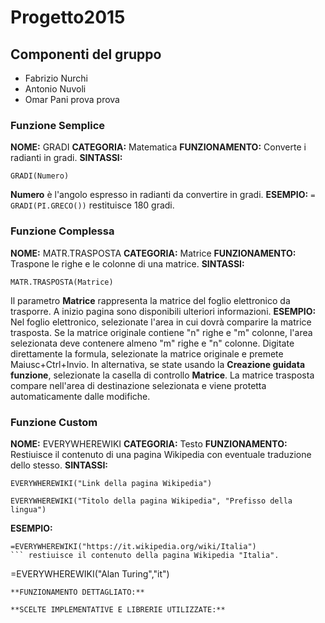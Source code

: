 # Progetto2015

## Componenti del gruppo
* Fabrizio Nurchi
* Antonio Nuvoli
* Omar Pani
prova
prova

### Funzione Semplice
**NOME:** GRADI 
**CATEGORIA:** Matematica 
**FUNZIONAMENTO:** Converte i radianti in gradi. 
**SINTASSI:**
```
GRADI(Numero)
```
**Numero** è l'angolo espresso in radianti da convertire in gradi.
**ESEMPIO:**
```= GRADI(PI.GRECO())``` restituisce 180 gradi.

### Funzione Complessa
**NOME:** MATR.TRASPOSTA
**CATEGORIA:** Matrice
**FUNZIONAMENTO:** Traspone le righe e le colonne di una matrice.
**SINTASSI:** 
```
MATR.TRASPOSTA(Matrice)
```
Il parametro **Matrice** rappresenta la matrice del foglio elettronico da trasporre.
A inizio pagina sono disponibili ulteriori informazioni.
**ESEMPIO:**
Nel foglio elettronico, selezionate l'area in cui dovrà comparire la matrice trasposta. Se la matrice originale contiene "n" righe e "m" colonne, l'area selezionata deve contenere almeno "m" righe e "n" colonne. Digitate direttamente la formula, selezionate la matrice originale e premete Maiusc+Ctrl+Invio. In alternativa, se state usando la **Creazione guidata funzione**, selezionate la casella di controllo **Matrice**. La matrice trasposta compare nell'area di destinazione selezionata e viene protetta automaticamente dalle modifiche.

### Funzione Custom
**NOME:** EVERYWHEREWIKI
**CATEGORIA:** Testo
**FUNZIONAMENTO:** Restiuisce il contenuto di una pagina Wikipedia con eventuale traduzione dello stesso.
**SINTASSI:** 
```
EVERYWHEREWIKI("Link della pagina Wikipedia")
``` 
```
EVERYWHEREWIKI("Titolo della pagina Wikipedia", "Prefisso della lingua")
``` 
**ESEMPIO:**
```
=EVERYWHEREWIKI("https://it.wikipedia.org/wiki/Italia")
``` restiuisce il contenuto della pagina Wikipedia "Italia".
```
=EVERYWHEREWIKI("Alan Turing","it")
``` restituisce il contenuto, in lingua italiana, della pagina Wikipedia "Alan Turing".
**FUNZIONAMENTO DETTAGLIATO:**

**SCELTE IMPLEMENTATIVE E LIBRERIE UTILIZZATE:**
